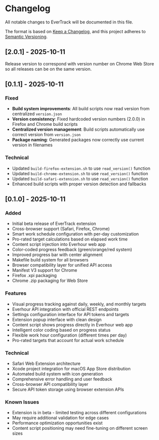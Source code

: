 # Changelog

All notable changes to EverTrack will be documented in this file.

The format is based on [Keep a Changelog](https://keepachangelog.com/en/1.0.0/),
and this project adheres to [Semantic Versioning](https://semver.org/spec/v2.0.0.html).

## [2.0.1] - 2025-10-11

Release version to correspond with version number on Chrome Web Store so all releases can be on the same version.

## [0.1.1] - 2025-10-11

### Fixed
- **Build system improvements**: All build scripts now read version from centralized `version.json`
- **Version consistency**: Fixed hardcoded version numbers (2.0.0) in Firefox and Chrome build scripts  
- **Centralized version management**: Build scripts automatically use correct version from `version.json`
- **Package naming**: Generated packages now correctly use current version in filenames

### Technical
- Updated `build-firefox-extension.sh` to use `read_version()` function
- Updated `build-chrome-extension.sh` to use `read_version()` function  
- Updated `build-safari-extension.sh` to use `read_version()` function
- Enhanced build scripts with proper version detection and fallbacks

## [0.1.0] - 2025-10-11

### Added
- Initial beta release of EverTrack extension
- Cross-browser support (Safari, Firefox, Chrome)
- Smart work schedule configuration with per-day customization
- Pro-rated target calculations based on elapsed work time
- Content script injection into Everhour web app
- Color-coded progress feedback (green/orange/red system)
- Improved progress bar with center alignment
- Makefile build system for all browsers
- Browser compatibility layer for unified API access
- Manifest V3 support for Chrome
- Firefox .xpi packaging
- Chrome .zip packaging for Web Store

### Features
- Visual progress tracking against daily, weekly, and monthly targets
- Everhour API integration with official REST endpoints
- Settings configuration interface for API tokens and targets
- Extension popup interface with clean design
- Content script shows progress directly in Everhour web app
- Intelligent color coding based on progress status
- Flexible work hour configuration (different times per day)
- Pro-rated targets that account for actual work schedule

### Technical
- Safari Web Extension architecture
- Xcode project integration for macOS App Store distribution
- Automated build system with icon generation
- Comprehensive error handling and user feedback
- Cross-browser API compatibility layer
- Secure API token storage using browser extension APIs

### Known Issues
- Extension is in beta - limited testing across different configurations
- May require additional validation for edge cases
- Performance optimization opportunities exist
- Content script positioning may need fine-tuning on different screen sizes